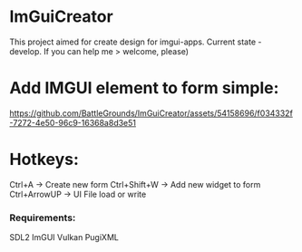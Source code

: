 # ImGuiCreator
This project aimed for create design for imgui-apps. Current state - develop. If you can help me > welcome, please)

# Add IMGUI element to form simple:

https://github.com/BattleGrounds/ImGuiCreator/assets/54158696/f034332f-7272-4e50-96c9-16368a8d3e51

# Hotkeys:
  Ctrl+A -> Create new form
  Ctrl+Shift+W -> Add new widget to form
  Ctrl+ArrowUP -> UI File load or write

### Requirements:
  SDL2
  ImGUI
  Vulkan
  PugiXML
